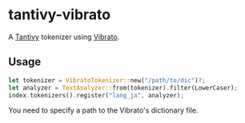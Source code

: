 # tantivy-vibrato

A [Tantivy](https://github.com/quickwit-oss/tantivy) tokenizer using [Vibrato](https://github.com/daac-tools/vibrato).

## Usage

```rust
let tokenizer = VibratoTokenizer::new("/path/to/dic")?;
let analyzer = TextAnalyzer::from(tokenizer).filter(LowerCaser);
index.tokenizers().register("lang_ja", analyzer);
```

You need to specify a path to the Vibrato's dictionary file.



